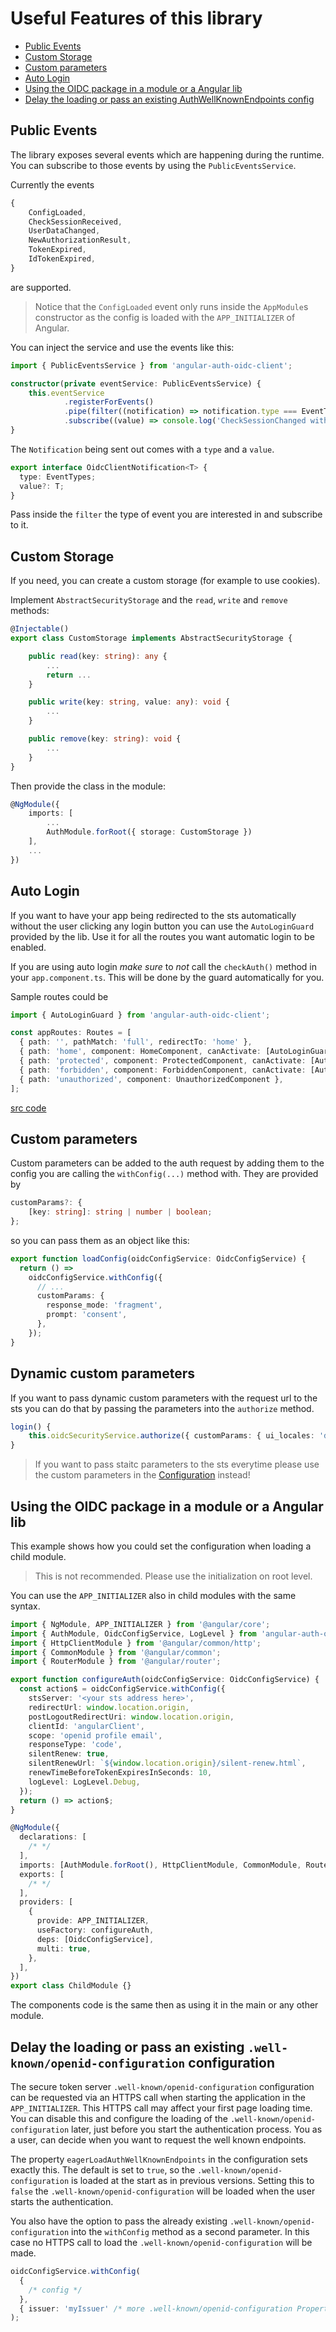 # Useful Features of this library

- [Public Events](#public-events)
- [Custom Storage](#custom-storage)
- [Custom parameters](#custom-parameters)
- [Auto Login](#auto-login)
- [Using the OIDC package in a module or a Angular lib](#using-the-oidc-package-in-a-module-or-a-angular-lib)
- [Delay the loading or pass an existing AuthWellKnownEndpoints config](#delay-the-loading-or-pass-an-existing-well-knownopenid-configuration-configuration)

## Public Events

The library exposes several events which are happening during the runtime. You can subscribe to those events by using the `PublicEventsService`.

Currently the events

```typescript
{
    ConfigLoaded,
    CheckSessionReceived,
    UserDataChanged,
    NewAuthorizationResult,
    TokenExpired,
    IdTokenExpired,
}
```

are supported.

> Notice that the `ConfigLoaded` event only runs inside the `AppModule`s constructor as the config is loaded with the `APP_INITIALIZER` of Angular.

You can inject the service and use the events like this:

```typescript
import { PublicEventsService } from 'angular-auth-oidc-client';

constructor(private eventService: PublicEventsService) {
    this.eventService
            .registerForEvents()
            .pipe(filter((notification) => notification.type === EventTypes.CheckSessionReceived))
            .subscribe((value) => console.log('CheckSessionChanged with value ', value));
}
```

The `Notification` being sent out comes with a `type` and a `value`.

```ts
export interface OidcClientNotification<T> {
  type: EventTypes;
  value?: T;
}
```

Pass inside the `filter` the type of event you are interested in and subscribe to it.

## Custom Storage

If you need, you can create a custom storage (for example to use cookies).

Implement `AbstractSecurityStorage` and the `read`, `write` and `remove` methods:

```typescript
@Injectable()
export class CustomStorage implements AbstractSecurityStorage {

    public read(key: string): any {
        ...
        return ...
    }

    public write(key: string, value: any): void {
        ...
    }

    public remove(key: string): void {
        ...
    }
}
```

Then provide the class in the module:

```typescript
@NgModule({
    imports: [
        ...
        AuthModule.forRoot({ storage: CustomStorage })
    ],
    ...
})
```

## Auto Login

If you want to have your app being redirected to the sts automatically without the user clicking any login button you can use the `AutoLoginGuard` provided by the lib. Use it for all the routes you want automatic login to be enabled.

If you are using auto login _make sure_ to _*not*_ call the `checkAuth()` method in your `app.component.ts`. This will be done by the guard automatically for you.

Sample routes could be

```typescript
import { AutoLoginGuard } from 'angular-auth-oidc-client';

const appRoutes: Routes = [
  { path: '', pathMatch: 'full', redirectTo: 'home' },
  { path: 'home', component: HomeComponent, canActivate: [AutoLoginGuard] },
  { path: 'protected', component: ProtectedComponent, canActivate: [AutoLoginGuard] },
  { path: 'forbidden', component: ForbiddenComponent, canActivate: [AutoLoginGuard] },
  { path: 'unauthorized', component: UnauthorizedComponent },
];
```

[src code](../projects/sample-code-flow-auto-login)

## Custom parameters

Custom parameters can be added to the auth request by adding them to the config you are calling the `withConfig(...)` method with. They are provided by

```typescript
customParams?: {
    [key: string]: string | number | boolean;
};
```

so you can pass them as an object like this:

```typescript
export function loadConfig(oidcConfigService: OidcConfigService) {
  return () =>
    oidcConfigService.withConfig({
      // ...
      customParams: {
        response_mode: 'fragment',
        prompt: 'consent',
      },
    });
}
```

## Dynamic custom parameters

If you want to pass dynamic custom parameters with the request url to the sts you can do that by passing the parameters into the `authorize` method.

```typescript
login() {
    this.oidcSecurityService.authorize({ customParams: { ui_locales: 'de-CH' }});
}

```

> If you want to pass staitc parameters to the sts everytime please use the custom parameters in the [Configuration](configuration.md) instead!

## Using the OIDC package in a module or a Angular lib

This example shows how you could set the configuration when loading a child module.

> This is not recommended. Please use the initialization on root level.

You can use the `APP_INITIALIZER` also in child modules with the same syntax.

```typescript
import { NgModule, APP_INITIALIZER } from '@angular/core';
import { AuthModule, OidcConfigService, LogLevel } from 'angular-auth-oidc-client';
import { HttpClientModule } from '@angular/common/http';
import { CommonModule } from '@angular/common';
import { RouterModule } from '@angular/router';

export function configureAuth(oidcConfigService: OidcConfigService) {
  const action$ = oidcConfigService.withConfig({
    stsServer: '<your sts address here>',
    redirectUrl: window.location.origin,
    postLogoutRedirectUri: window.location.origin,
    clientId: 'angularClient',
    scope: 'openid profile email',
    responseType: 'code',
    silentRenew: true,
    silentRenewUrl: `${window.location.origin}/silent-renew.html`,
    renewTimeBeforeTokenExpiresInSeconds: 10,
    logLevel: LogLevel.Debug,
  });
  return () => action$;
}

@NgModule({
  declarations: [
    /* */
  ],
  imports: [AuthModule.forRoot(), HttpClientModule, CommonModule, RouterModule],
  exports: [
    /* */
  ],
  providers: [
    {
      provide: APP_INITIALIZER,
      useFactory: configureAuth,
      deps: [OidcConfigService],
      multi: true,
    },
  ],
})
export class ChildModule {}
```

The components code is the same then as using it in the main or any other module.

## Delay the loading or pass an existing `.well-known/openid-configuration` configuration

The secure token server `.well-known/openid-configuration` configuration can be requested via an HTTPS call when starting the application in the `APP_INITIALIZER`. This HTTPS call may affect your first page loading time. You can disable this and configure the loading of the `.well-known/openid-configuration` later, just before you start the authentication process. You as a user, can decide when you want to request the well known endpoints.

The property `eagerLoadAuthWellKnownEndpoints` in the configuration sets exactly this. The default is set to `true`, so the `.well-known/openid-configuration` is loaded at the start as in previous versions. Setting this to `false` the `.well-known/openid-configuration` will be loaded when the user starts the authentication.

You also have the option to pass the already existing `.well-known/openid-configuration` into the `withConfig` method as a second parameter. In this case no HTTPS call to load the `.well-known/openid-configuration` will be made.

```typescript
oidcConfigService.withConfig(
  {
    /* config */
  },
  { issuer: 'myIssuer' /* more .well-known/openid-configuration Properties */ }
);
```
